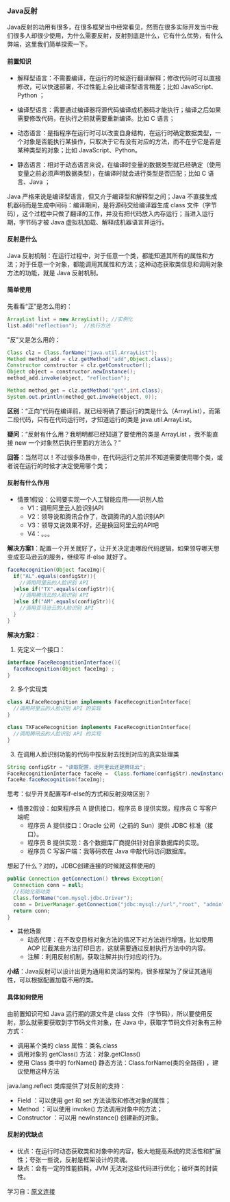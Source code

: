 ### Java反射

Java反射的功用有很多，在很多框架当中经常看见，然而在很多实际开发当中我们很多人却很少使用，为什么需要反射，反射到底是什么，它有什么优势，有什么弊端，这里我们简单探索一下。

#### 前置知识

- 解释型语言：不需要编译，在运行的时候逐行翻译解释；修改代码时可以直接修改，可以快速部署，不过性能上会比编译型语言稍差；比如 JavaScript、Python ；
- 编译型语言：需要通过编译器将源代码编译成机器码才能执行；编译之后如果需要修改代码，在执行之前就需要重新编译。比如 C 语言；

- 动态语言：是指程序在运行时可以改变自身结构，在运行时确定数据类型，一个对象是否能执行某操作，只取决于它有没有对应的方法，而不在乎它是否是某种类型的对象；比如 JavaScript、Python。
- 静态语言：相对于动态语言来说，在编译时变量的数据类型就已经确定（使用变量之前必须声明数据类型），在编译时就会进行类型是否匹配；比如 C 语言、Java ；

Java 严格来说是编译型语言，但又介于编译型和解释型之间；Java 不直接生成机器码而是生成中间码：编译期间，是将源码交给编译器生成 class 文件（字节码），这个过程中只做了翻译的工作，并没有把代码放入内存运行；当进入运行期，字节码才被 Java 虚拟机加载、解释成机器语言并运行。

#### 反射是什么

Java 反射机制：在运行过程中，对于任意一个类，都能知道其所有的属性和方法；对于任意一个对象，都能调用其属性和方法；这种动态获取类信息和调用对象方法的功能，就是 Java 反射机制。

####  简单使用

先看看“正”是怎么用的：

```java
ArrayList list = new ArrayList(); //实例化
list.add("reflection");  //执行方法
```

"反"又是怎么用的：

```java
Class clz = Class.forName("java.util.ArrayList");
Method method_add = clz.getMethod("add",Object.class);
Constructor constructor = clz.getConstructor();
Object object = constructor.newInstance();
method_add.invoke(object, "reflection");

Method method_get = clz.getMethod("get",int.class);
System.out.println(method_get.invoke(object, 0));
```

**区别**：“正向”代码在编译前，就已经明确了要运行的类是什么（ArrayList），而第二段代码，只有在代码运行时，才知道运行的类是 java.util.ArrayList。

**疑问**：“反射有什么用？我明明都已经知道了要使用的类是 ArrayList ，我不能直接 new 一个对象然后执行里面的方法么？”

**回答**：当然可以！不过很多场景中，在代码运行之前并不知道需要使用哪个类，或者说在运行的时候才决定使用哪个类；

#### 反射有什么作用

- 情景1假设：公司要实现一个人工智能应用——识别人脸
  - V1：调用阿里云人脸识别API
  - V2：领导说和腾讯合作了，改调腾讯的人脸识别API
  - V3：领导又说效果不好，还是换回阿里云的API吧
  - V4：。。。

**解决方案1**：配置一个开关就好了，让开关决定走哪段代码逻辑，如果领导哪天想变成亚马逊云的服务，继续写 if-else 就好了。

```java
faceRecognition(Object faceImg){
  if("AL".equals(configStr)){
    //调用阿里云的人脸识别 API
  }else if("TX".equals(configStr)){
    //调用腾讯云的人脸识别 API
  }else if("AM".equals(configStr)){
    //调用亚马逊云的人脸识别 API
  }
}
```

**解决方案2**：

1. 先定义一个接口：

```java
interface FaceRecognitionInterface(){
  faceRecognition(Object faceImg) ;
}
```

2. 多个实现类

```java
class ALFaceRecognition implements FaceRecognitionInterface{
  //调用阿里云的人脸识别 API 的实现
}

class TXFaceRecognition implements FaceRecognitionInterface{
  //调用腾讯云的人脸识别 API 的实现
}
```

3. 在调用人脸识别功能的代码中按反射去找到对应的真实处理类

```java
String configStr = "读取配置，走阿里云还是腾讯云";
FaceRecognitionInterface faceRe =  Class.forName(configStr).newInstance();
faceRe.faceRecognition(faceImg);
```

思考：似乎开关配置写if-else的方式和反射没啥区别？

- 情景2假设：如果程序员 A 提供接口，程序员 B 提供实现，程序员 C 写客户端呢
  - 程序员 A 提供接口：Oracle 公司（之前的 Sun）提供 JDBC 标准（接口）。
  - 程序员 B 提供实现：各个数据库厂商提供针对自家数据库的实现。
  - 程序员 C 写客户端：我等码农在 Java 中敲代码访问数据库。

想起了什么？对的，JDBC创建连接的时候就这样使用的

```java
public Connection getConnection() throws Exception{
  Connection conn = null;
  //初始化驱动类
  Class.forName("com.mysql.jdbc.Driver");
  conn = DriverManager.getConnection("jdbc:mysql://url","root", "admin");
  return conn;
}
```

- 其他场景
  - 动态代理：在不改变目标对象方法的情况下对方法进行增强，比如使用 AOP 拦截某些方法打印日志，这就需要通过反射执行方法中的内容。
  - 注解：利用反射机制，获取注解并执行对应的行为。

**小结**：Java反射可以设计出更为通用和灵活的架构，很多框架为了保证其通用性，可以根据配置加载不用的类。

#### 具体如何使用

由前置知识可知 Java 运行期的源文件是 class 文件（字节码），所以要使用反射，那么就需要获取到字节码文件对象，在 Java 中，获取字节码文件对象有三种方式：

- 调用某个类的 class 属性：类名.class
- 调用对象的 getClass() 方法：对象.getClass()
- 使用 Class 类中的 forName() 静态方法：Class.forName(类的全路径) ，建议使用这种方法

java.lang.reflect 类库提供了对反射的支持：

- Field ：可以使用 get 和 set 方法读取和修改对象的属性；
- Method ：可以使用 invoke() 方法调用对象中的方法；
- Constructor ：可以用 newInstance() 创建新的对象。

#### 反射的优缺点

- 优点：在运行时动态获取类和对象中的内容，极大地提高系统的灵活性和扩展性；夸张一些说，反射是框架设计的灵魂。
- 缺点：会有一定的性能损耗，JVM 无法对这些代码进行优化；破坏类的封装性。

学习自：[原文连接](https://mp.weixin.qq.com/s/2F0BUB2yGISjzmHwnW73ZQ)



